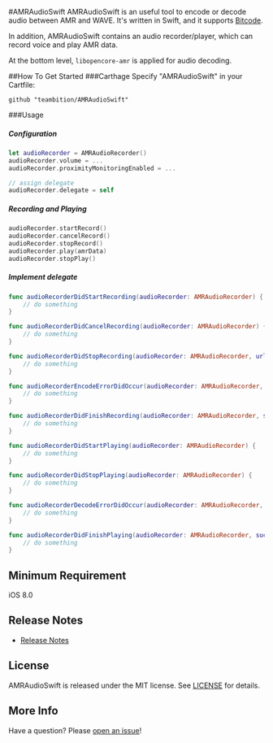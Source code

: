 #AMRAudioSwift
AMRAudioSwift is an useful tool to encode or decode audio between AMR and WAVE. It's written in Swift, and it supports [Bitcode](https://developer.apple.com/library/prerelease/ios/documentation/IDEs/Conceptual/AppDistributionGuide/AppThinning/AppThinning.html#//apple_ref/doc/uid/TP40012582-CH35-SW3).

In addition, AMRAudioSwift contains an audio recorder/player, which can record voice and play AMR data.

At the bottom level,  ```libopencore-amr``` is applied for audio decoding.

##How To Get Started
###Carthage
Specify "AMRAudioSwift" in your Cartfile:
```ogdl 
github "teambition/AMRAudioSwift"
```

###Usage
#####  Configuration
```swift
let audioRecorder = AMRAudioRecorder()
audioRecorder.volume = ...
audioRecorder.proximityMonitoringEnabled = ...

// assign delegate
audioRecorder.delegate = self
```

##### Recording and Playing
```swift
audioRecorder.startRecord()
audioRecorder.cancelRecord()
audioRecorder.stopRecord()
audioRecorder.play(amrData)
audioRecorder.stopPlay()
```

#####  Implement delegate
```swift
func audioRecorderDidStartRecording(audioRecorder: AMRAudioRecorder) {
    // do something
}

func audioRecorderDidCancelRecording(audioRecorder: AMRAudioRecorder) {
    // do something
}

func audioRecorderDidStopRecording(audioRecorder: AMRAudioRecorder, url: NSURL?) {
    // do something
}

func audioRecorderEncodeErrorDidOccur(audioRecorder: AMRAudioRecorder, error: NSError?) {
    // do something
}

func audioRecorderDidFinishRecording(audioRecorder: AMRAudioRecorder, successfully flag: Bool) {
    // do something
}

func audioRecorderDidStartPlaying(audioRecorder: AMRAudioRecorder) {
    // do something
}

func audioRecorderDidStopPlaying(audioRecorder: AMRAudioRecorder) {
    // do something
}

func audioRecorderDecodeErrorDidOccur(audioRecorder: AMRAudioRecorder, error: NSError?) {
    // do something
}

func audioRecorderDidFinishPlaying(audioRecorder: AMRAudioRecorder, successfully flag: Bool) {
    // do something
}
```

## Minimum Requirement
iOS 8.0

## Release Notes
* [Release Notes](https://github.com/teambition/AMRAudioSwift/releases)

## License
AMRAudioSwift is released under the MIT license. See [LICENSE](https://github.com/teambition/AMRAudioSwift/blob/master/LICENSE.md) for details.

## More Info
Have a question? Please [open an issue](https://github.com/teambition/AMRAudioSwift/issues/new)!
